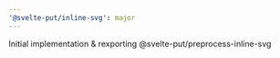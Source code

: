 ```yaml
---
'@svelte-put/inline-svg': major
---
```


Initial implementation & rexporting @svelte-put/preprocess-inline-svg

